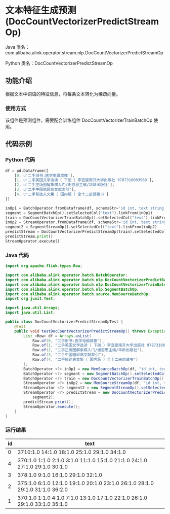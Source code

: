 # 文本特征生成预测 (DocCountVectorizerPredictStreamOp)
Java 类名：com.alibaba.alink.operator.stream.nlp.DocCountVectorizerPredictStreamOp

Python 类名：DocCountVectorizerPredictStreamOp


## 功能介绍

根据文本中词语的特征信息，将每条文本转化为稀疏向量。

### 使用方式

该组件是预测组件，需要配合训练组件 DocCountVectorizerTrainBatchOp 使用。

## 代码示例

### Python 代码

```python
df = pd.DataFrame([
    [0, u'二手旧书:医学电磁成像'],
    [1, u'二手美国文学选读（ 下册 ）李宜燮南开大学出版社 9787310003969'],
    [2, u'二手正版图解象棋入门/谢恩思主编/华龄出版社'],
    [3, u'二手中国糖尿病文献索引'],
    [4, u'二手郁达夫文集（ 国内版 ）全十二册馆藏书']
])

inOp1 = BatchOperator.fromDataframe(df, schemaStr='id int, text string')
segment = SegmentBatchOp().setSelectedCol("text").linkFrom(inOp1)
train = DocCountVectorizerTrainBatchOp().setSelectedCol("text").linkFrom(segment)
inOp2 = StreamOperator.fromDataframe(df, schemaStr='id int, text string')
segment2 = SegmentStreamOp().setSelectedCol("text").linkFrom(inOp2)
predictStream = DocCountVectorizerPredictStreamOp(train).setSelectedCol("text").linkFrom(segment2)
predictStream.print()
StreamOperator.execute()
```

### Java 代码

```java
import org.apache.flink.types.Row;

import com.alibaba.alink.operator.batch.BatchOperator;
import com.alibaba.alink.operator.batch.nlp.DocCountVectorizerPredictBatchOp;
import com.alibaba.alink.operator.batch.nlp.DocCountVectorizerTrainBatchOp;
import com.alibaba.alink.operator.batch.nlp.SegmentBatchOp;
import com.alibaba.alink.operator.batch.source.MemSourceBatchOp;
import org.junit.Test;

import java.util.Arrays;
import java.util.List;

public class DocCountVectorizerPredictStreamOpTest {
	@Test
	public void testDocCountVectorizerPredictStreamOp() throws Exception {
		List <Row> df = Arrays.asList(
			Row.of(0, "二手旧书:医学电磁成像"),
			Row.of(1, "二手美国文学选读（ 下册 ）李宜燮南开大学出版社 9787310003969"),
			Row.of(2, "二手正版图解象棋入门/谢恩思主编/华龄出版社"),
			Row.of(3, "二手中国糖尿病文献索引"),
			Row.of(4, "二手郁达夫文集（ 国内版 ）全十二册馆藏书")
		);
		BatchOperator <?> inOp1 = new MemSourceBatchOp(df, "id int, text string");
		BatchOperator <?> segment = new SegmentBatchOp().setSelectedCol("text").linkFrom(inOp1);
		BatchOperator <?> train = new DocCountVectorizerTrainBatchOp().setSelectedCol("text").linkFrom(segment);
		StreamOperator <?> inOp2 = new MemSourceStreamOp(df, "id int, text string");
		StreamOperator <?> segment2 = new SegmentStreamOp().setSelectedCol("text").linkFrom(inOp2);
		StreamOperator <?> predictStream = new DocCountVectorizerPredictStreamOp(train).setSelectedCol("text").linkFrom(
			segment2);
		predictStream.print();
		StreamOperator.execute();
	}
}
```

### 运行结果

| id  | text                                                                           |
|-----|--------------------------------------------------------------------------------|
| 0   | $37$10:1.0 14:1.0 18:1.0 25:1.0 29:1.0 34:1.0                                  |
| 4   | $37$0:1.0 1:1.0 2:1.0 3:1.0 11:1.0 15:1.0 21:1.0 24:1.0 27:1.0 29:1.0 30:1.0   |
| 3   | $37$8:1.0 9:1.0 16:1.0 29:1.0 32:1.0                                           |
| 2   | $37$5:1.0 6:1.0 12:1.0 19:1.0 20:1.0 23:1.0 26:1.0 28:1.0 29:1.0 31:1.0 36:2.0 |
| 1   | $37$0:1.0 1:1.0 4:1.0 7:1.0 13:1.0 17:1.0 22:1.0 26:1.0 29:1.0 33:1.0 35:1.0   |
